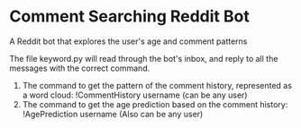 # Comment Searching Reddit Bot
A Reddit bot that explores the user's age and comment patterns

The file keyword.py will read through the bot's inbox, and reply to all the messages with the correct command.

  1.  The command to get the pattern of the comment history, represented as a word cloud: !CommentHistory username (can be any user)
  2.  The command to get the age prediction based on the comment history: !AgePrediction username (Also can be any user)
